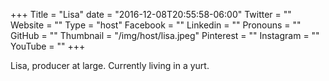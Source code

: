+++
  Title = "Lisa"
  date = "2016-12-08T20:55:58-06:00"
  Twitter = ""
  Website = ""
  Type = "host"
  Facebook = ""
  Linkedin = ""
  Pronouns = ""
  GitHub = ""
  Thumbnail = "/img/host/lisa.jpeg"
  Pinterest = ""
  Instagram = ""
  YouTube = ""
+++

Lisa, producer at large. Currently living in a yurt. 
  